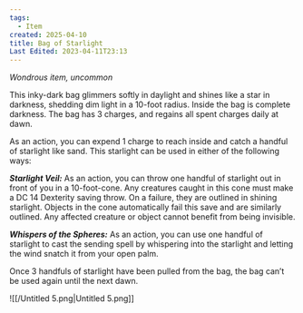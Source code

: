 ```yaml
---
tags:
  - Item
created: 2025-04-10
title: Bag of Starlight
Last Edited: 2023-04-11T23:13
---
```


_Wondrous item, uncommon_

This inky-dark bag glimmers softly in daylight and shines like a star in darkness, shedding dim light in a 10-foot radius. Inside the bag is complete darkness. The bag has 3 charges, and regains all spent charges daily at dawn.

As an action, you can expend 1 charge to reach inside and catch a handful of starlight like sand. This starlight can be used in either of the following ways:

**_Starlight Veil:_** As an action, you can throw one handful of starlight out in front of you in a 10-foot-cone. Any creatures caught in this cone must make a DC 14 Dexterity saving throw. On a failure, they are outlined in shining starlight. Objects in the cone automatically fail this save and are similarly outlined. Any affected creature or object cannot benefit from being invisible.

**_Whispers of the Spheres:_** As an action, you can use one handful of starlight to cast the sending spell by whispering into the starlight and letting the wind snatch it from your open palm.

Once 3 handfuls of starlight have been pulled from the bag, the bag can’t be used again until the next dawn.

![[/Untitled 5.png|Untitled 5.png]]